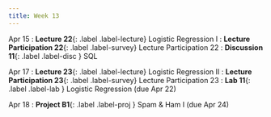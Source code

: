 ```yaml
---
title: Week 13
---
```



Apr 15
: **Lecture 22**{: .label .label-lecture} Logistic Regression I
: **Lecture Participation 22**{: .label .label-survey} Lecture Participation 22
: **Discussion 11**{: .label .label-disc } SQL
    
Apr 17
: **Lecture 23**{: .label .label-lecture} Logistic Regression II
: **Lecture Participation 23**{: .label .label-survey} Lecture Participation 23
: **Lab 11**{: .label .label-lab } Logistic Regression (due Apr 22)
<!-- : **Exam Prep 10**{: .label .label-examprep } Logistic Regression -->

Apr 18
: **Project B1**{: .label .label-proj } Spam & Ham I (due Apr 24)